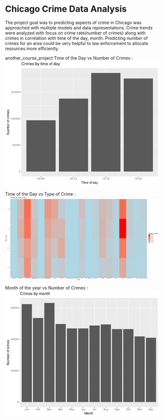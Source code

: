 # Chicago Crime Data Analysis

The project goal was to predicting aspects of crime in Chicago was approached with
multiple models and data representations. Crime trends were analyzed with focus on crime rate(number of crimes)
along with crimes in correlation with time of the day, month. Predicting number of crimes for an area could be
very helpful to law enforcement to allocate resources more efficiently.

another_course_project
Time of the Day vs Number of Crimes : 
![alt text](https://github.com/rpwr021/Chicago_Crime_Analysis/blob/master/Crimes_by_time_of_day.jpeg)


Time of the Day vs Type of Crime : 
![alt text](https://github.com/rpwr021/Chicago_Crime_Analysis/blob/master/Crimes_by_time_of_day.png "Logo Title Text 1")

Month of the year vs Number of Crimes : 
![alt text](https://github.com/rpwr021/Chicago_Crime_Analysis/blob/master/Crimes_by_month.jpeg  "Logo Title Text 1")
